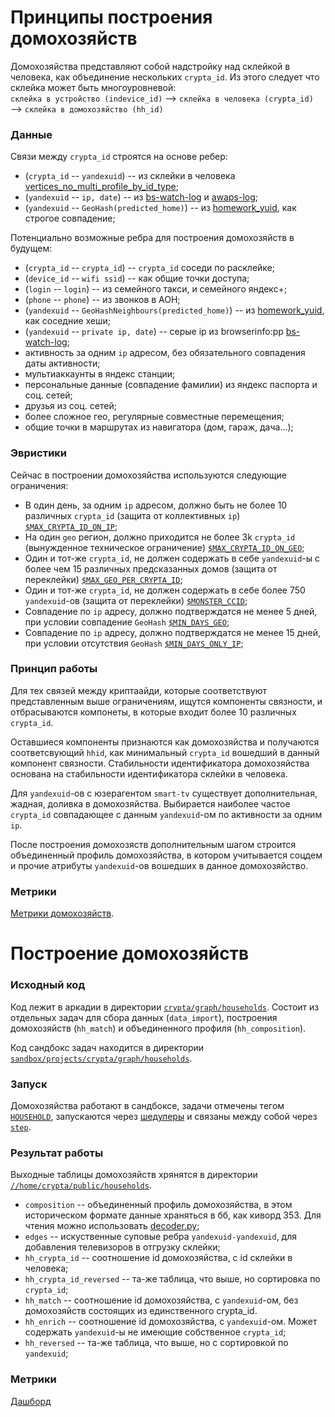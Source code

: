 # Принципы построения домохозяйств

Домохозяйства представляют собой надстройку над склейкой в человека,
как объединение нескольких `crypta_id`.
Из этого следует что склейка может быть многоуровневой:  
`склейка в устройство (indevice_id)` &xrarr;
`склейка в человека (crypta_id)` &xrarr;
`склейка в домохозяйство (hh_id)`

### Данные

Связи между `crypta_id` строятся на основе ребер:

- (`crypta_id` -- `yandexuid`) -- из склейки в человека [vertices_no_multi_profile_by_id_type];
- (`yandexuid` -- `ip, date`) -- из [bs-watch-log] и [awaps-log];
- (`yandexuid` -- `GeoHash(predicted_home)`) -- из [homework_yuid], как строгое совпадение;

Потенциально возможные ребра для построения домохозяйств в будущем:

- (`crypta_id` -- `crypta_id`) -- `crypta_id` соседи по расклейке;
- (`device_id` -- `wifi ssid`) -- как общие точки доступа;
- (`login` -- `login`) -- из семейного такси, и семейного яндекс+;
- (`phone` -- `phone`) -- из звонков в АОН;
- (`yandexuid` -- `GeoHashNeighbours(predicted_home)`) -- из [homework_yuid], как соседние хеши;
- (`yandexuid` -- `private ip, date`) -- серые ip из browserinfo:pp [bs-watch-log];
- активность за одним `ip` адресом, без обязательного совпадения даты активности;
- мультиаккаунты в яндекс станции;
- персональные данные (совпадение фамилии) из яндекс паспорта и соц. сетей;
- друзья из соц. сетей;
- более сложное гео, регулярные совместные перемещения; 
- общие точки в маршрутах из навигатора (дом, гараж, дача...);

### Эвристики

Сейчас в построении домохозяйства используются следующие ограничения:

- В один день, за одним `ip` адресом, должно быть не более 10 различных
    `crypta_id` (защита от коллективных `ip`) [`$MAX_CRYPTA_ID_ON_IP`][hh_limits];
- На один `geo` регион, должно приходится не более 3k `crypta_id`
    (вынужденное техническое ограничение) [`$MAX_CRYPTA_ID_ON_GEO`][hh_limits];
- Один и тот-же `crypta_id`, не должен содержать в себе `yandexuid`-ы с более чем
    15 различных предсказанных домов (защита от переклейки) [`$MAX_GEO_PER_CRYPTA_ID`][hh_limits];
- Один и тот-же `crypta_id`, не должен содержать в себе более 750 `yandexuid`-ов
    (защита от переклейки) [`$MONSTER_CCID`][hh_limits];
- Совпадение по `ip` адресу, должно подтверждатся не менее 5 дней,
    при условии совпадение `GeoHash` [`$MIN_DAYS_GEO`][hh_limits];
- Совпадение по `ip` адресу, должно подтверждатся не менее 15 дней,
    при условии отсутствия `GeoHash` [`$MIN_DAYS_ONLY_IP`][hh_limits];

### Принцип работы

Для тех связей между криптаайди, которые соответствуют представленным выше ограничениям,
ищутся компоненты связности, и отбрасываются компонеты,
в которые входит более 10 различных `crypta_id`.

Оставшиеся компоненты признаются как домохозяйства и получаются соответсвующий `hhid`,
как минимальный `crypta_id` вошедший в данный компонент связности.
Стабильности идентификатора домохозяйства основана на стабильности идентификатора склейки в человека.

Для `yandexuid`-ов с юзерагентом `smart-tv` существует дополнительная, жадная,
доливка в домохозяйства. Выбирается наиболее частое `crypta_id`
совпадающее с данным `yandexuid`-ом по активности за одним `ip`.

После построения домохозяств дополнительным шагом строится
объединенный профиль домохозяйства, в котором учитывается соцдем и прочие атрибуты `yandexuid`-ов
вошедших в данное домохозяйство.

### Метрики

[Метрики домохозяйств][metrics].

# Построение домохозяйств

### Исходный код

Код лежит в аркадии в директории [`crypta/graph/households`][hh-src].
Состоит из отдельных задач для сбора данных (`data_import`),
построения домохозяйств (`hh_match`) и объединенного профиля (`hh_composition`).

Код сандбокс задач находится в директории [`sandbox/projects/crypta/graph/households`][hh-sndbx-src].

### Запуск

Домохозяйства работают в сандбоксе, задачи отмечены тегом [`HOUSEHOLD`][sandbox-task],
запускаются через [шедулеры][sandbox-sheduler] и связаны между собой через [`step`][step].

### Результат работы

Выходные таблицы домохозяйств хрянятся в директории [`//home/crypta/public/households`][hh-output].

- `composition` -- объединенный профиль домохозяйства,
    в этом историческом формате данные храняться в бб, как киворд 353.
    Для чтения можно использовать [decoder.py][decoder.py];
- `edges` -- искуственные суповые ребра `yandexuid-yandexuid`, для добавления телевизоров в отгрузку склейки;
- `hh_crypta_id` -- соотношение id домохозяйства, с id склейки в человека;
- `hh_crypta_id_reversed` -- та-же таблица, что выше, но сортировка по `crypta_id`; 
- `hh_match` -- соотношение id домохозяйства, с `yandexuid`-ом, без домохозяйств состоящих из единственного crypta_id.
- `hh_enrich` -- соотношение id домохозяйства, с `yandexuid`-ом.
    Может содержать `yandexuid`-ы не имеющие собственное `crypta_id`;
- `hh_reversed` -- та-же таблица, что выше, но с сортировкой по `yandexuid`;

### Метрики

[Дашборд][dashboard]

[vertices_no_multi_profile_by_id_type]: https://yt.yandex-team.ru/hahn/navigation?path=//home/crypta/production/state/graph/v2/matching/vertices_no_multi_profile_by_id_type
[bs-watch-log]: https://yt.yandex-team.ru/hahn/navigation?path=//home/logfeller/logs/bs-watch-log
[awaps-log]: https://yt.yandex-team.ru/hahn/navigation?path=//home/logfeller/logs/awaps-log
[homework_yuid]: https://yt.yandex-team.ru/hahn/navigation?path=//home/user_identification/homework/prod/homework_yuid
[hh_limits]: https://a.yandex-team.ru/arc/trunk/arcadia/crypta/graph/households/hh_match/lib/query/prepare.sql?rev=5029282#L7-13
[hh-src]: https://a.yandex-team.ru/arc/trunk/arcadia/crypta/graph/households
[hh-sndbx-src]: https://a.yandex-team.ru/arc/trunk/arcadia/sandbox/projects/crypta/graph/households
[sandbox-task]: https://sandbox.yandex-team.ru/tasks?all_hints=false&all_tags=false&children=true&hidden=true&tags=HOUSEHOLDS&limit=20&created=14_days
[sandbox-sheduler]: https://sandbox.yandex-team.ru/schedulers?all_hints=false&all_tags=false&owner=CRYPTA&tags=HOUSEHOLDS&limit=20
[step]: https://step-ui.qloud.yandex-team.ru/configs/?description=hh
[metrics]: https://stat.yandex-team.ru/Dashboard/UnifiedCryptaStats?tab=1003j
[hh-output]: https://yt.yandex-team.ru/hahn/navigation?path=//home/crypta/public/households
[decoder.py]: https://a.yandex-team.ru/arc/trunk/arcadia/crypta/graph/households/hh_composition/lib/query/decoder.py
[dashboard]: https://datalens.yandex-team.ru/uj0m556sqfoir-unifiedcryptastats?tab=QQB
